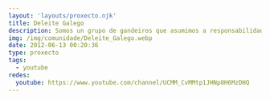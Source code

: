 ```yaml
---
layout: 'layouts/proxecto.njk'
title: Deleite Galego
description: Somos un grupo de gandeiros que asumimos a responsabilidade de participar directamente no proceso de transformación e comercialización do noso leite.
img: /img/comunidade/Deleite_Galego.webp
date: 2012-06-13 00:20:36
type: proxecto
tags:
  - youtube
redes:
  youtube: https://www.youtube.com/channel/UCMM_CvMMtp1JHNp8H6MzDHQ
---
```

